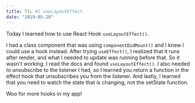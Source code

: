```yaml
---
title: TIL #1 useLayoutEffect
date: "2019-05-20"
---
```


Today I learned how to use React Hook `useLayoutEffect()`. 

I had a class component that was using `componentDidMount()` and I knew I could use a hook instead. After trying `useEffect()`, I realized that it runs after render, and what I needed to update was running before that. So it wasn't working. I read the docs and found `useLayoutEffect()`. I also needed to unsubscribe to the listener I had, so I learned you return a function in the effect hook that unsubscribes you from the listener. And lastly, I learned that you need to watch the state that is changing, not the setState function. 

Woo for more hooks in my app!
